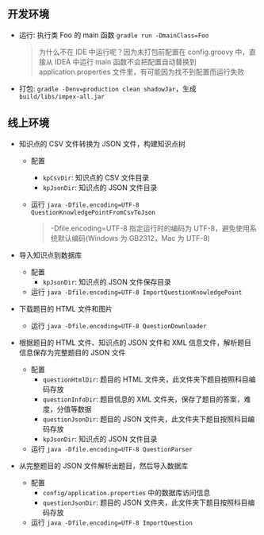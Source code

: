 ## 开发环境

* 运行: 执行类 Foo 的 main 函数 `gradle run -DmainClass=Foo`

  > 为什么不在 IDE 中运行呢？因为未打包前配置在 config.groovy 中，直接从 IDEA 中运行 main 函数不会把配置自动替换到 application.properties 文件里，有可能因为找不到配置而运行失败

* 打包: `gradle -Denv=production clean shadowJar`，生成 `build/libs/impex-all.jar`

## 线上环境

* 知识点的 CSV  文件转换为 JSON 文件，构建知识点树
  * 配置
    * `kpCsvDir`: 知识点的 CSV 文件目录
    * `kpJsonDir`: 知识点的 JSON 文件目录

  * 运行 `java -Dfile.encoding=UTF-8 QuestionKnowledgePointFromCsvToJson`

    > -Dfile.encoding=UTF-8 指定运行时的编码为 UTF-8，避免使用系统默认编码(Windows 为 GB2312，Mac 为 UTF-8)

* 导入知识点到数据库
  * 配置
    * `kpJsonDir`: 知识点的 JSON 文件保存目录
  * 运行 `java -Dfile.encoding=UTF-8 ImportQuestionKnowledgePoint`

* 下载题目的 HTML 文件和图片
  * 运行 `java -Dfile.encoding=UTF-8 QuestionDownloader`

* 根据题目的 HTML 文件、知识点的 JSON 文件和 XML 信息文件，解析题目信息保存为完整题目的 JSON 文件

  * 配置
    * `questionHtmlDir`: 题目的 HTML 文件夹，此文件夹下题目按照科目编码存放
    * `questionInfoDir`: 题目信息的 XML 文件夹，保存了题目的答案，难度，分值等数据
    * `questionJsonDir`: 题目的 JSON 文件夹，此文件夹下题目按照科目编码存放
    * `kpJsonDir`: 知识点的 JSON 文件目录
  * 运行 `java -Dfile.encoding=UTF-8 QuestionParser`

* 从完整题目的 JSON 文件解析出题目，然后导入数据库

  * 配置
    * `config/application.properties` 中的数据库访问信息
    * `questionJsonDir`: 题目的 JSON 文件夹，此文件夹下题目按照科目编码存放
  * 运行 `java -Dfile.encoding=UTF-8 ImportQuestion`

